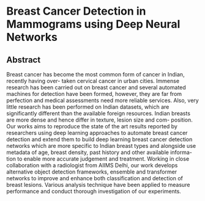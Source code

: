 # Breast Cancer Detection in Mammograms using Deep Neural Networks

## Abstract

Breast cancer has become the most common form of cancer in Indian, recently having over- taken cervical cancer in urban cities. Immense research has been carried out on breast cancer and several automated machines for detection have been formed, however, they are far from perfection and medical assessments need more reliable services. Also, very little research has been performed on Indian datasets, which are significantly different than the available foreign resources. Indian breasts are more dense and hence differ in texture, lesion size and com- position. Our works aims to reproduce the state of the art results reported by researchers using deep learning approaches to automate breast cancer detection and extend them to build deep learning breast cancer detection networks which are more specific to Indian breast types and alongside use metadata of age, breast density, past history and other available informa- tion to enable more accurate judgement and treatment. Working in close collaboration with a radiologist from AIIMS Delhi, our work develops alternative object detection frameworks, ensemble and transformer networks to improve and enhance both classification and detection of breast lesions. Various analysis technique have been applied to measure performance and conduct thorough investigation of our experiments.
